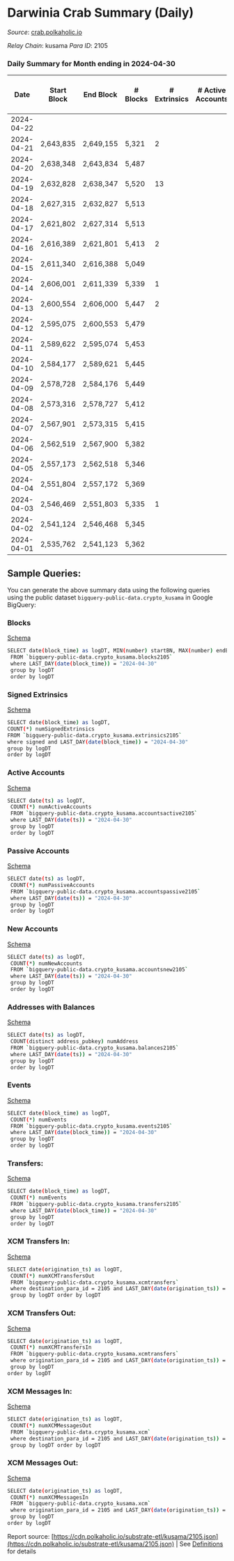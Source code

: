 # Darwinia Crab Summary (Daily)

_Source_: [crab.polkaholic.io](https://crab.polkaholic.io)

*Relay Chain*: kusama
*Para ID*: 2105



### Daily Summary for Month ending in 2024-04-30


| Date    | Start Block | End Block | # Blocks | # Extrinsics | # Active Accounts | # Passive Accounts | # New Accounts | # Addresses | # Events  | # Transfers ($USD) | # XCM Transfers In ($USD) | # XCM Transfers Out ($USD) | # XCM In | # XCM Out | Issues |
|---------|-------------|-----------|----------|--------------|-------------------|--------------------|----------------|-------------|-----------|--------------------|---------------------------|----------------------------|----------|-----------|--------|
| 2024-04-22 |  |  |  |  |  |  |  |  |  |   |   |   |  |  |  |
| 2024-04-21 | 2,643,835 | 2,649,155 | 5,321 | 2 |  |  |  |  | 13,838 | 1,078  |   |   |  |  |  |
| 2024-04-20 | 2,638,348 | 2,643,834 | 5,487 |  |  |  |  | 5,549 | 13,715 | 1,003  |   |   |  |  |  |
| 2024-04-19 | 2,632,828 | 2,638,347 | 5,520 | 13 |  |  |  | 5,549 | 14,397 | 1,040  |   |   |  |  |  |
| 2024-04-18 | 2,627,315 | 2,632,827 | 5,513 |  |  |  |  |  | 14,147 | 1,011  |   |   |  |  |  |
| 2024-04-17 | 2,621,802 | 2,627,314 | 5,513 |  |  |  |  | 5,547 | 14,329 | 1,009  |   |   |  |  |  |
| 2024-04-16 | 2,616,389 | 2,621,801 | 5,413 | 2 |  |  |  | 5,544 | 14,768 | 1,004  |   |   |  |  |  |
| 2024-04-15 | 2,611,340 | 2,616,388 | 5,049 |  |  |  |  | 5,544 | 12,856 | 1,000  |   |   |  |  |  |
| 2024-04-14 | 2,606,001 | 2,611,339 | 5,339 | 1 |  |  |  | 5,544 | 13,284 | 932  |   |   |  |  |  |
| 2024-04-13 | 2,600,554 | 2,606,000 | 5,447 | 2 |  |  |  | 5,543 | 13,644 | 1,023  |   |   |  |  |  |
| 2024-04-12 | 2,595,075 | 2,600,553 | 5,479 |  |  |  |  | 5,544 | 13,607 | 997  |   |   |  |  |  |
| 2024-04-11 | 2,589,622 | 2,595,074 | 5,453 |  |  |  |  | 5,543 | 13,564 | 1,001  |   |   |  |  |  |
| 2024-04-10 | 2,584,177 | 2,589,621 | 5,445 |  |  |  |  | 5,543 | 13,538 | 983  |   |   |  |  |  |
| 2024-04-09 | 2,578,728 | 2,584,176 | 5,449 |  |  |  |  | 5,543 | 13,845 | 1,020  |   |   |  |  |  |
| 2024-04-08 | 2,573,316 | 2,578,727 | 5,412 |  |  |  |  | 5,543 | 13,763 | 1,016  |   |   |  |  |  |
| 2024-04-07 | 2,567,901 | 2,573,315 | 5,415 |  |  |  |  | 5,542 | 13,482 | 996  |   |   |  |  |  |
| 2024-04-06 | 2,562,519 | 2,567,900 | 5,382 |  |  |  |  | 5,542 | 13,396 | 1,002  |   |   |  |  |  |
| 2024-04-05 | 2,557,173 | 2,562,518 | 5,346 |  |  |  |  | 5,541 | 13,325 | 998  |   |   |  |  |  |
| 2024-04-04 | 2,551,804 | 2,557,172 | 5,369 |  |  |  |  | 5,541 | 13,432 | 1,015  |   |   |  |  |  |
| 2024-04-03 | 2,546,469 | 2,551,803 | 5,335 | 1 |  |  |  | 5,540 | 13,361 | 1,023  |   |   |  |  |  |
| 2024-04-02 | 2,541,124 | 2,546,468 | 5,345 |  |  |  |  | 5,540 | 13,299 | 1,012  |   |   |  |  |  |
| 2024-04-01 | 2,535,762 | 2,541,123 | 5,362 |  |  |  |  | 5,539 | 13,667 | 1,050  |   |   |  |  |  |

## Sample Queries:
You can generate the above summary data using the following queries using the public dataset `bigquery-public-data.crypto_kusama` in Google BigQuery:


### Blocks 

[Schema](https://github.com/colorfulnotion/substrate-etl/blob/main/schema/blocks.json)

```bash
SELECT date(block_time) as logDT, MIN(number) startBN, MAX(number) endBN, COUNT(*) numBlocks 
 FROM `bigquery-public-data.crypto_kusama.blocks2105`  
 where LAST_DAY(date(block_time)) = "2024-04-30" 
 group by logDT 
 order by logDT
```

### Signed Extrinsics 

[Schema](https://github.com/colorfulnotion/substrate-etl/blob/main/schema/extrinsics.json)

```bash
SELECT date(block_time) as logDT, 
COUNT(*) numSignedExtrinsics 
FROM `bigquery-public-data.crypto_kusama.extrinsics2105`  
where signed and LAST_DAY(date(block_time)) = "2024-04-30" 
group by logDT 
order by logDT
```

### Active Accounts 

[Schema](https://github.com/colorfulnotion/substrate-etl/blob/main/schema/accountsactive.json)

```bash
SELECT date(ts) as logDT, 
 COUNT(*) numActiveAccounts 
 FROM `bigquery-public-data.crypto_kusama.accountsactive2105` 
 where LAST_DAY(date(ts)) = "2024-04-30" 
 group by logDT 
 order by logDT
```

### Passive Accounts 

[Schema](https://github.com/colorfulnotion/substrate-etl/blob/main/schema/accountspassive.json)

```bash
SELECT date(ts) as logDT, 
 COUNT(*) numPassiveAccounts 
 FROM `bigquery-public-data.crypto_kusama.accountspassive2105` 
 where LAST_DAY(date(ts)) = "2024-04-30" 
 group by logDT 
 order by logDT
```

### New Accounts 

[Schema](https://github.com/colorfulnotion/substrate-etl/blob/main/schema/accountsnew.json)

```bash
SELECT date(ts) as logDT, 
 COUNT(*) numNewAccounts 
 FROM `bigquery-public-data.crypto_kusama.accountsnew2105` 
 where LAST_DAY(date(ts)) = "2024-04-30" 
 group by logDT
 order by logDT
```

### Addresses with Balances 

[Schema](https://github.com/colorfulnotion/substrate-etl/blob/main/schema/balances.json)

```bash
SELECT date(ts) as logDT,
 COUNT(distinct address_pubkey) numAddress 
 FROM `bigquery-public-data.crypto_kusama.balances2105` 
 where LAST_DAY(date(ts)) = "2024-04-30" 
 group by logDT 
 order by logDT
```

### Events 

[Schema](https://github.com/colorfulnotion/substrate-etl/blob/main/schema/events.json)

```bash
SELECT date(block_time) as logDT, 
 COUNT(*) numEvents 
 FROM `bigquery-public-data.crypto_kusama.events2105` 
 where LAST_DAY(date(block_time)) = "2024-04-30" 
 group by logDT 
 order by logDT
```

### Transfers:

[Schema](https://github.com/colorfulnotion/substrate-etl/blob/main/schema/transfers.json)

```bash
SELECT date(block_time) as logDT, 
 COUNT(*) numEvents 
 FROM `bigquery-public-data.crypto_kusama.transfers2105` 
 where LAST_DAY(date(block_time)) = "2024-04-30" 
 group by logDT 
 order by logDT
```

### XCM Transfers In: 

[Schema](https://github.com/colorfulnotion/substrate-etl/blob/main/schema/xcmtransfers.json)

```bash
SELECT date(origination_ts) as logDT, 
 COUNT(*) numXCMTransfersOut 
 FROM `bigquery-public-data.crypto_kusama.xcmtransfers` 
 where destination_para_id = 2105 and LAST_DAY(date(origination_ts)) = "2024-04-30" 
 group by logDT order by logDT
```

### XCM Transfers Out: 

[Schema](https://github.com/colorfulnotion/substrate-etl/blob/main/schema/xcmtransfers.json)

```bash
SELECT date(origination_ts) as logDT, 
 COUNT(*) numXCMTransfersIn 
 FROM `bigquery-public-data.crypto_kusama.xcmtransfers` 
 where origination_para_id = 2105 and LAST_DAY(date(origination_ts)) = "2024-04-30" 
 group by logDT 
order by logDT
```

### XCM Messages In: 

[Schema](https://github.com/colorfulnotion/substrate-etl/blob/main/schema/xcm.json)

```bash
SELECT date(origination_ts) as logDT, 
 COUNT(*) numXCMMessagesOut 
 FROM `bigquery-public-data.crypto_kusama.xcm` 
 where destination_para_id = 2105 and LAST_DAY(date(origination_ts)) = "2024-04-30" 
 group by logDT order by logDT
```

### XCM Messages Out: 

[Schema](https://github.com/colorfulnotion/substrate-etl/blob/main/schema/xcm.json)

```bash
SELECT date(origination_ts) as logDT, 
 COUNT(*) numXCMMessagesIn 
 FROM `bigquery-public-data.crypto_kusama.xcm` 
 where origination_para_id = 2105 and LAST_DAY(date(origination_ts)) = "2024-04-30" 
 group by logDT 
order by logDT
```


Report source: [https://cdn.polkaholic.io/substrate-etl/kusama/2105.json](https://cdn.polkaholic.io/substrate-etl/kusama/2105.json) | See [Definitions](/DEFINITIONS.md) for details
